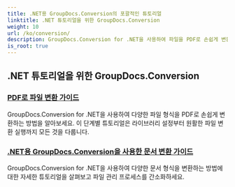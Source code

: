 ```yaml
---
title: .NET용 GroupDocs.Conversion의 포괄적인 튜토리얼
linktitle: .NET 튜토리얼을 위한 GroupDocs.Conversion
weight: 10
url: /ko/conversion/
description: GroupDocs.Conversion for .NET을 사용하여 파일을 PDF로 손쉽게 변환하세요. 사용자 지정 가능한 옵션으로 문서 관리를 간소화하세요.
is_root: true
---
```

## .NET 튜토리얼을 위한 GroupDocs.Conversion
### [PDF로 파일 변환 가이드](./guide-to-file-conversion-to-pdf/)
GroupDocs.Conversion for .NET을 사용하여 다양한 파일 형식을 PDF로 손쉽게 변환하는 방법을 알아보세요. 이 단계별 튜토리얼은 라이브러리 설정부터 원활한 파일 변환 실행까지 모든 것을 다룹니다.
### [.NET용 GroupDocs.Conversion을 사용한 문서 변환 가이드](./guide-to-document-conversion/)
GroupDocs.Conversion for .NET을 사용하여 다양한 문서 형식을 변환하는 방법에 대한 자세한 튜토리얼을 살펴보고 파일 관리 프로세스를 간소화하세요.